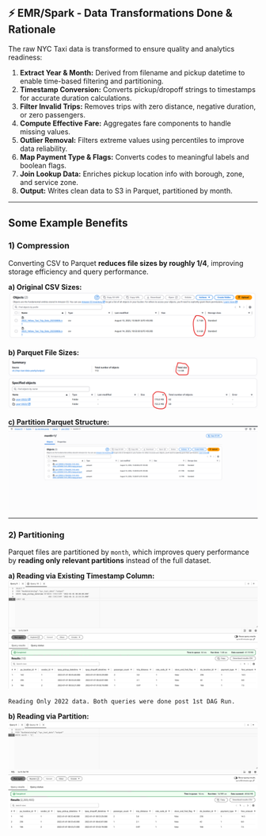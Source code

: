 ## ⚡ EMR/Spark - Data Transformations Done & Rationale

The raw NYC Taxi data is transformed to ensure quality and analytics readiness:

1. **Extract Year & Month:** Derived from filename and pickup datetime to enable time-based filtering and partitioning.  
2. **Timestamp Conversion:** Converts pickup/dropoff strings to timestamps for accurate duration calculations.  
3. **Filter Invalid Trips:** Removes trips with zero distance, negative duration, or zero passengers.  
4. **Compute Effective Fare:** Aggregates fare components to handle missing values.  
5. **Outlier Removal:** Filters extreme values using percentiles to improve data reliability.  
6. **Map Payment Type & Flags:** Converts codes to meaningful labels and boolean flags.  
7. **Join Lookup Data:** Enriches pickup location info with borough, zone, and service zone.  
8. **Output:** Writes clean data to S3 in Parquet, partitioned by month.

---

## Some Example Benefits

### 1) Compression 

Converting CSV to Parquet **reduces file sizes by roughly 1/4**, improving storage efficiency and query performance.

   **a) Original CSV Sizes:**  
   ![Original CSV Sizes](https://github.com/adiman1/yellowcab-data-orchestrator/raw/f5fe7e518bf0b8e9900fc5ad6221bc9fe6d5a65f/media/raw_sizes_csv.png)

   **b) Parquet File Sizes:**  
   ![Parquet Folders Size](https://github.com/adiman1/yellowcab-data-orchestrator/blob/5558b508430bfdac1d8b2d2d56fac6ce78f5b6f6/media/parquet_folders_sizes.png)

   **c) Partition Parquet Structure:**
   ![Partitioned files](https://github.com/adiman1/yellowcab-data-orchestrator/blob/f7d47f4ddf87b8784a833d407103e7a9bebe7a9c/media/parquet_files_in_partition.png)

---

### 2) Partitioning

Parquet files are partitioned by `month`, which improves query performance by **reading only relevant partitions** instead of the full dataset.

  **a) Reading via Existing Timestamp Column:**
  ![Query via Normal Column](https://github.com/adiman1/yellowcab-data-orchestrator/raw/f3826e245e3dd8d85b295ccfc4fd1e0a2b44c5ad/media/raw_query_on_existingcol.PNG)

```text
Reading Only 2022 data. Both queries were done post 1st DAG Run.
```

  **b) Reading via Partition:**
  ![Query via Partition](https://github.com/adiman1/yellowcab-data-orchestrator/raw/f3826e245e3dd8d85b295ccfc4fd1e0a2b44c5ad/media/query_via_partition.PNG)
